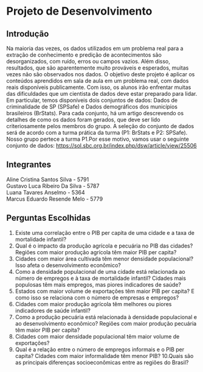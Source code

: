 # Projeto de Desenvolvimento
## Introdução
Na maioria das vezes, os dados utilizados em um problema real para a extração de
conhecimento e predição de acontecimentos são desorganizados, com ruído, erros
ou campos vazios. Além disso, resultados, que são aparentemente muito prováveis
e esperados, muitas vezes não são observados nos dados.
O objetivo deste projeto é aplicar os conteúdos aprendidos em sala de aula em um
problema real, com dados reais disponíveis publicamente. Com isso, os alunos irão
enfrentar muitas das dificuldades que um cientista de dados deve estar preparado
para lidar.
Em particular, temos disponíveis dois conjuntos de dados: Dados de criminalidade
de SP (SPSafe) e Dados demográficos dos municípios brasileiros (BrStats). Para
cada conjunto, há um artigo descrevendo os detalhes de como os dados foram
gerados, que deve ser lido criteriosamente pelos membros do grupo. A seleção do
conjunto de dados será de acordo com a turma prática da turma (P1: BrStats e P2:
SPSafe). Nosso grupo pertece a turma P1.Por esse motivo, vamos usar o seguinte conjunto de dados: https://sol.sbc.org.br/index.php/dsw/article/view/25506

## Integrantes 
Aline Cristina Santos Silva - 5791   
Gustavo Luca Ribeiro Da Silva - 5787   
Luana Tavares Anselmo - 5364   
Marcus Eduardo Resende Melo - 5779   

## Perguntas Escolhidas
1. Existe uma correlação entre o PIB per capita de uma cidade e a taxa de mortalidade infantil?   
2. Qual é o impacto da produção agrícola e pecuária no PIB das cidades? Regiões com maior produção agrícola têm maior PIB per capita?   
3. Cidades com maior área cultivada têm menor densidade populacional? Isso afeta o desenvolvimento econômico?   
4. Como a densidade populacional de uma cidade está relacionada ao número de empregos e à taxa de mortalidade infantil? Cidades mais populosas têm mais empregos, mas piores indicadores de saúde?   
5. Estados com maior volume de exportações têm maior PIB per capita? E como isso se relaciona com o número de empresas e empregos?   
6. Cidades com maior produção agrícola têm melhores ou piores indicadores de saúde infantil?   
7. Como a produção pecuária está relacionada à densidade populacional e ao desenvolvimento econômico? Regiões com maior produção pecuária têm maior PIB per capita?
8. Cidades com maior densidade populacional têm maior volume de exportações?   
9. Qual é a relação entre o número de empregos informais e o PIB per capita? Cidades com maior informalidade têm menor PIB?
10.Quais são as principais diferenças socioeconômicas entre as regiões do Brasil?    


